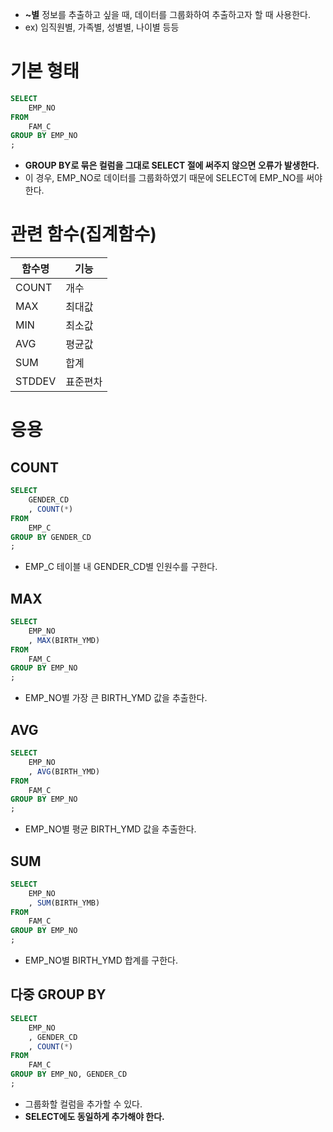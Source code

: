 - **~별** 정보를 추출하고 싶을 때, 데이터를 그룹화하여 추출하고자 할 때 사용한다.
- ex) 임직원별, 가족별, 성별별, 나이별 등등
# 기본 형태
``` sql
SELECT
	EMP_NO
FROM
	FAM_C
GROUP BY EMP_NO
;
```
- **GROUP BY로 묶은 컬럼을 그대로 SELECT 절에 써주지 않으면 오류가 발생한다.**
- 이 경우, EMP_NO로 데이터를 그룹화하였기 때문에 SELECT에 EMP_NO를 써야 한다.
# 관련 함수(집계함수)
| 함수명 | 기능 |
| ---- | ---- |
| COUNT | 개수 |
| MAX | 최대값 |
| MIN | 최소값 |
| AVG | 평균값 |
| SUM | 합계 |
| STDDEV | 표준편차 |
# 응용
## COUNT
``` sql
SELECT
	GENDER_CD
	, COUNT(*)
FROM
	EMP_C
GROUP BY GENDER_CD
;
```
- EMP_C 테이블 내 GENDER_CD별 인원수를 구한다.
## MAX
``` sql
SELECT
	EMP_NO
	, MAX(BIRTH_YMD)
FROM
	FAM_C
GROUP BY EMP_NO
;
```
- EMP_NO별 가장 큰 BIRTH_YMD 값을 추출한다.
## AVG
``` sql
SELECT
	EMP_NO
	, AVG(BIRTH_YMD)
FROM
	FAM_C
GROUP BY EMP_NO
;
```
- EMP_NO별 평균 BIRTH_YMD 값을 추출한다.
## SUM
``` sql
SELECT
	EMP_NO
	, SUM(BIRTH_YMB)
FROM
	FAM_C
GROUP BY EMP_NO
;
```
- EMP_NO별 BIRTH_YMD 합계를 구한다.
## 다중 GROUP BY
``` sql
SELECT
	EMP_NO
	, GENDER_CD
	, COUNT(*)
FROM
	FAM_C
GROUP BY EMP_NO, GENDER_CD
;
```
- 그룹화할 컬럼을 추가할 수 있다.
- **SELECT에도 동일하게 추가해야 한다.**